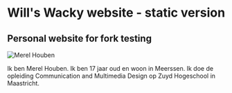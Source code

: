 # Will's Wacky website - static version
## Personal website for fork testing

<!DOCTYPE html>
<html lang="en">
<head>
    <meta charset="UTF-8">
    <meta name="viewport" content="width=device-width, initial-scale=1.0">
    <title>Merel Houben</title>
</head>
<body>
    <img src="portofolio/selfie.jpg" alt="Merel Houben">
   <p>Ik ben Merel Houben. Ik ben 17 jaar oud en woon in Meerssen. Ik doe de opleiding Communication and Multimedia Design op Zuyd Hogeschool in Maastricht.
</body>
</html>
